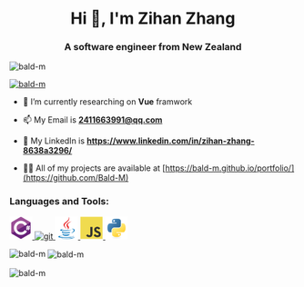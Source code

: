 <h1 align="center">Hi 👋, I'm Zihan Zhang</h1>
<h3 align="center">A software engineer from New Zealand</h3>

<p align="left"> <img src="https://komarev.com/ghpvc/?username=bald-m&label=Profile%20views&color=0e75b6&style=flat" alt="bald-m" /> </p>

<p align="left"> <a href="https://github.com/ryo-ma/github-profile-trophy"><img src="https://github-profile-trophy.vercel.app/?username=bald-m" alt="bald-m" /></a> </p>

- 🔭 I’m currently researching on **Vue** framwork 

- 📫 My Email is **2411663991@qq.com**

- 🔗 My LinkedIn is **https://www.linkedin.com/in/zihan-zhang-8638a3296/**

- 👨‍💻 All of my projects are available at [https://bald-m.github.io/portfolio/](https://github.com/Bald-M)


<p align="left">
</p>

<h3 align="left">Languages and Tools:</h3>
<p align="left"> <a href="https://www.w3schools.com/cs/" target="_blank" rel="noreferrer"> <img src="https://raw.githubusercontent.com/devicons/devicon/master/icons/csharp/csharp-original.svg" alt="csharp" width="40" height="40"/> </a> <a href="https://git-scm.com/" target="_blank" rel="noreferrer"> <img src="https://www.vectorlogo.zone/logos/git-scm/git-scm-icon.svg" alt="git" width="40" height="40"/> </a> <a href="https://www.java.com" target="_blank" rel="noreferrer"> <img src="https://raw.githubusercontent.com/devicons/devicon/master/icons/java/java-original.svg" alt="java" width="40" height="40"/> </a> <a href="https://developer.mozilla.org/en-US/docs/Web/JavaScript" target="_blank" rel="noreferrer"> <img src="https://raw.githubusercontent.com/devicons/devicon/master/icons/javascript/javascript-original.svg" alt="javascript" width="40" height="40"/> </a> <a href="https://www.python.org" target="_blank" rel="noreferrer"> <img src="https://raw.githubusercontent.com/devicons/devicon/master/icons/python/python-original.svg" alt="python" width="40" height="40"/> </a> </p>

<p><img align="left" src="https://github-readme-stats.vercel.app/api/top-langs?username=bald-m&show_icons=true&locale=en&layout=compact" alt="bald-m" /></p>

<p>&nbsp;<img align="center" src="https://github-readme-stats.vercel.app/api?username=bald-m&show_icons=true&locale=en" alt="bald-m" /></p>

<p><img align="center" src="https://github-readme-streak-stats.herokuapp.com/?user=bald-m&" alt="bald-m" /></p>
